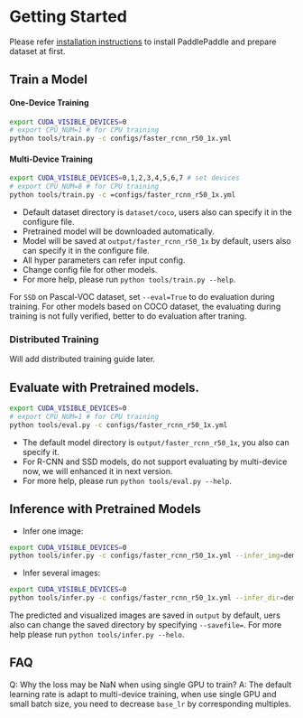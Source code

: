 # Getting Started

Please refer [installation instructions](INSTALL.md) to install PaddlePaddle and prepare dataset at first.


## Train a Model

#### One-Device Training

```bash
export CUDA_VISIBLE_DEVICES=0
# export CPU_NUM=1 # for CPU training
python tools/train.py -c configs/faster_rcnn_r50_1x.yml
```

#### Multi-Device Training

```bash
export CUDA_VISIBLE_DEVICES=0,1,2,3,4,5,6,7 # set devices
# export CPU_NUM=8 # for CPU training
python tools/train.py -c =configs/faster_rcnn_r50_1x.yml
```

- Default dataset directory is `dataset/coco`, users also can specify it in the configure file.
- Pretrained model will be downloaded automatically.
- Model will be saved at  `output/faster_rcnn_r50_1x` by default, users also can specify it in the configure file.
- All hyper parameters can refer input config.
- Change config file for other models.
- For more help, please run `python tools/train.py --help`.


For `SSD` on Pascal-VOC dataset,  set `--eval=True` to do evaluation during training.
For other models based on COCO dataset, the evaluating during training is not fully verified, better to do evaluation after traning.


### Distributed Training

Will add distributed training guide later.


## Evaluate with Pretrained models.


```bash
export CUDA_VISIBLE_DEVICES=0
# export CPU_NUM=1 # for CPU training
python tools/eval.py -c configs/faster_rcnn_r50_1x.yml
```

- The default model directory is `output/faster_rcnn_r50_1x`, you also can specify it.
- For R-CNN and SSD models, do not support evaluating by multi-device now, we will enhanced it in next version.
- For more help, please run `python tools/eval.py --help`.


## Inference with Pretrained Models

- Infer one image:

```bash
export CUDA_VISIBLE_DEVICES=0
python tools/infer.py -c configs/faster_rcnn_r50_1x.yml --infer_img=demo/000000000139.jpg
```

- Infer several images:

```bash
export CUDA_VISIBLE_DEVICES=0
python tools/infer.py -c configs/faster_rcnn_r50_1x.yml --infer_dir=demo
```

The predicted and visualized images are saved in `output` by default, uers also can change the saved directory by specifying `--savefile=`.  For more help please run `python tools/infer.py --helo`.


## FAQ


Q: Why the loss may be NaN when using single GPU to train?
A: The default learning rate is adapt to multi-device training, when use single GPU and small batch size, you need to decrease `base_lr` by corresponding multiples.  
